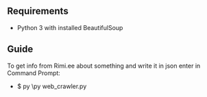 ## **Requirements**
- Python 3 with installed BeautifulSoup

## **Guide**

To get info from Rimi.ee  about something and write it in json enter in Command Prompt:

- $ py <path to web_crawler.py>\py web_crawler.py

